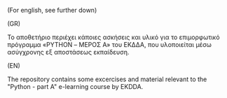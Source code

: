 (For english, see further down)

(GR)

Το αποθετήριο περιέχει κάποιες ασκήσεις και υλικό για το επιμορφωτικό πρόγραμμα «PYTHON – ΜΕΡΟΣ Α» του ΕΚΔΔΑ, που υλοποιείται μέσω ασύγχρονης εξ αποστάσεως εκπαίδευση.

(EN)

The repository contains some excercises and material relevant to the "Python - part A" e-learning course by EKDDA.
